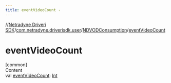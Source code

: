 ```yaml
---
title: eventVideoCount -
---
```

//[Netradyne Driveri SDK](../../index.md)/[com.netradyne.driverisdk.user](../index.md)/[NDVODConsumption](index.md)/[eventVideoCount](event-video-count.md)



# eventVideoCount  
[common]  
Content  
val [eventVideoCount](event-video-count.md): [Int](https://kotlinlang.org/api/latest/jvm/stdlib/kotlin/-int/index.html)  



